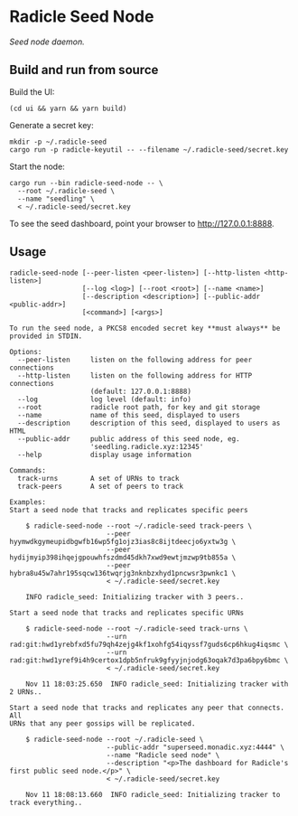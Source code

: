 # Radicle Seed Node

*Seed node daemon.*

## Build and run from source

Build the UI:

    (cd ui && yarn && yarn build)

Generate a secret key:

    mkdir -p ~/.radicle-seed
    cargo run -p radicle-keyutil -- --filename ~/.radicle-seed/secret.key

Start the node:

    cargo run --bin radicle-seed-node -- \
      --root ~/.radicle-seed \
      --name "seedling" \
      < ~/.radicle-seed/secret.key

To see the seed dashboard, point your browser to http://127.0.0.1:8888.

## Usage

    radicle-seed-node [--peer-listen <peer-listen>] [--http-listen <http-listen>]
                      [--log <log>] [--root <root>] [--name <name>]
                      [--description <description>] [--public-addr <public-addr>]
                      [<command>] [<args>]

    To run the seed node, a PKCS8 encoded secret key **must always** be
    provided in STDIN.

    Options:
      --peer-listen     listen on the following address for peer connections
      --http-listen     listen on the following address for HTTP connections
                        (default: 127.0.0.1:8888)
      --log             log level (default: info)
      --root            radicle root path, for key and git storage
      --name            name of this seed, displayed to users
      --description     description of this seed, displayed to users as HTML
      --public-addr     public address of this seed node, eg.
                        'seedling.radicle.xyz:12345'
      --help            display usage information

    Commands:
      track-urns        A set of URNs to track
      track-peers       A set of peers to track

    Examples:
    Start a seed node that tracks and replicates specific peers

        $ radicle-seed-node --root ~/.radicle-seed track-peers \
                            --peer hyymwdkgymeupidbgwfb16wp5fg1ojz3ias8c8ijtdeecjo6yxtw3g \
                            --peer hydijmyip398ihqejgpouwhfszdmd45dkh7xwd9ewtjmzwp9tb855a \
                            --peer hybra8u45w7ahr195sqcw136twqrjg3nknbzxhyd1pncwsr3pwnkc1 \
                            < ~/.radicle-seed/secret.key

        INFO radicle_seed: Initializing tracker with 3 peers..

    Start a seed node that tracks and replicates specific URNs

        $ radicle-seed-node --root ~/.radicle-seed track-urns \
                            --urn rad:git:hwd1yrebfxd5fu79qh4zejg4kf1xohfg54iqyssf7guds6cp6hkug4iqsmc \
                            --urn rad:git:hwd1yref9i4h9certox1dpb5nfruk9gfyyjnjodg63oqak7d3pa6bpy6bmc \
                            < ~/.radicle-seed/secret.key

        Nov 11 18:03:25.650  INFO radicle_seed: Initializing tracker with 2 URNs..

    Start a seed node that tracks and replicates any peer that connects. All
    URNs that any peer gossips will be replicated.

        $ radicle-seed-node --root ~/.radicle-seed \
                            --public-addr "superseed.monadic.xyz:4444" \
                            --name "Radicle seed node" \
                            --description "<p>The dashboard for Radicle's first public seed node.</p>" \
                            < ~/.radicle-seed/secret.key

        Nov 11 18:08:13.660  INFO radicle_seed: Initializing tracker to track everything..
